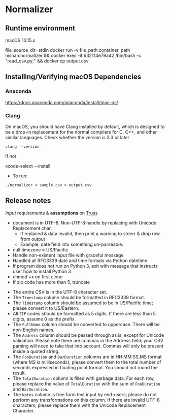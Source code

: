 # Normalizer

## Runtime environment

macOS 10.15.x

file_source_dir=stdin
docker run -v file_path:container_path nishan:normalizer && 
docker exec -it 632114e79a42 /bin/bash -c "read_csv.py;" &&
docker cp output.csv

## Installing/Verifying macOS Dependencies

### Anaconda
https://docs.anaconda.com/anaconda/install/mac-os/

### Clang
On macOS, you should have Clang installed by default, which is designed 
to be a drop-in replacement for the normal compilers for C, C++, and 
other similar languages. Check whether the version is 3.3 or later
```
clang --version
```
If not

xcode-select --install

- To run:

```
./normalizer < sample.csv > output.csv

```

## Release notes

*Input* requirements & **assumptions** on [Truss](https://github.com/trussworks/truss-interview#the-problem-csv-normalization)

- document is in UTF-8. Non-UTF-8 handle by replacing with Unicode Replacement char.
    - If replaced & data invalid, then print a warning to stderr & drop row from output
    - Example: date field into something un-parseable.
- null timezone = US/Pacific
- Handle non-existent input file with graceful message
- Handled all RFC3339 date and time formats via Python datetime 
- If program does not run on Python 3, exit with message that instructs user how to install Python 3
- chmod +x on first clone
- If zip code has more than 5, truncate

* The entire CSV is in the UTF-8 character set.
* The `Timestamp` column should be formatted in RFC3339 format.
* The `Timestamp` column should be assumed to be in US/Pacific time;
  please convert it to US/Eastern.
* All `ZIP` codes should be formatted as 5 digits. If there are less
  than 5 digits, assume 0 as the prefix.
* The `FullName` column should be converted to uppercase. There will be
  non-English names.
* The `Address` column should be passed through as is, except for
  Unicode validation. Please note there are commas in the Address
  field; your CSV parsing will need to take that into account. Commas
  will only be present inside a quoted string.
* The `FooDuration` and `BarDuration` columns are in HH:MM:SS.MS
  format (where MS is milliseconds); please convert them to the
  total number of seconds expressed in floating point format.
  You should not round the result.
* The `TotalDuration` column is filled with garbage data. For each
  row, please replace the value of `TotalDuration` with the sum of
  `FooDuration` and `BarDuration`.
* The `Notes` column is free form text input by end-users; please do
  not perform any transformations on this column. If there are invalid
  UTF-8 characters, please replace them with the Unicode Replacement
  Character.



